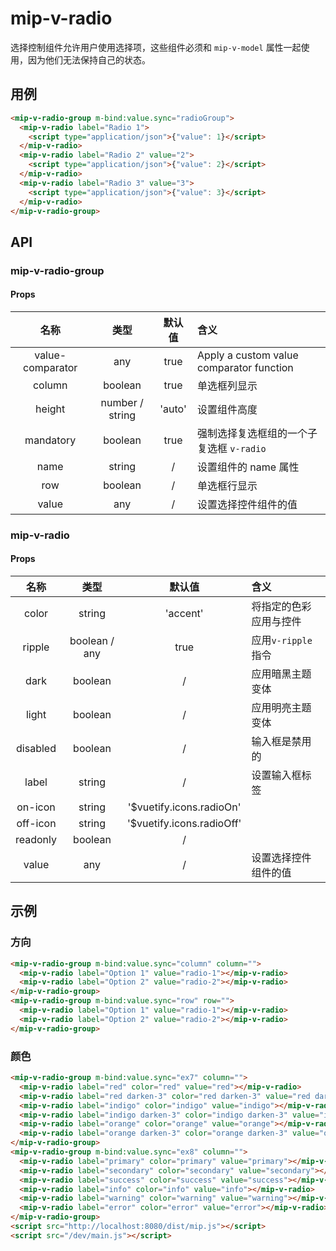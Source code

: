 # mip-v-radio

选择控制组件允许用户使用选择项，这些组件必须和 `mip-v-model` 属性一起使用，因为他们无法保持自己的状态。

## 用例

```html
<mip-v-radio-group m-bind:value.sync="radioGroup">
  <mip-v-radio label="Radio 1">
    <script type="application/json">{"value": 1}</script>
  </mip-v-radio>
  <mip-v-radio label="Radio 2" value="2">
    <script type="application/json">{"value": 2}</script>
  </mip-v-radio>
  <mip-v-radio label="Radio 3" value="3">
    <script type="application/json">{"value": 3}</script>
  </mip-v-radio>
</mip-v-radio-group>
```

## API

### mip-v-radio-group

#### Props

名称|类型|默认值|含义
:--:|:--:|:--:|:---
value-comparator|any|true|Apply a custom value comparator function
column|boolean|true|单选框列显示
height|number / string|'auto'|设置组件高度
mandatory|boolean|true|强制选择复选框组的一个子复选框 `v-radio` 
name|string|/|设置组件的 name 属性
row|boolean|/|单选框行显示
value|any|/|设置选择控件组件的值

### mip-v-radio

#### Props

名称|类型|默认值|含义
:--:|:--:|:--:|:---
color|string|'accent'|将指定的色彩应用与控件
ripple|boolean / any|true|应用`v-ripple`指令
dark|boolean|/|应用暗黑主题变体
light|boolean|/|应用明亮主题变体
disabled|boolean|/|输入框是禁用的
label|string|/|设置输入框标签
on-icon|string|'$vuetify.icons.radioOn'|
off-icon|string|'$vuetify.icons.radioOff'|
readonly|boolean|/|
value|any|/|设置选择控件组件的值

## 示例

### 方向

```html
<mip-v-radio-group m-bind:value.sync="column" column="">
  <mip-v-radio label="Option 1" value="radio-1"></mip-v-radio>
  <mip-v-radio label="Option 2" value="radio-2"></mip-v-radio>
</mip-v-radio-group>
<mip-v-radio-group m-bind:value.sync="row" row="">
  <mip-v-radio label="Option 1" value="radio-1"></mip-v-radio>
  <mip-v-radio label="Option 2" value="radio-2"></mip-v-radio>
</mip-v-radio-group>
```

### 颜色

```html
<mip-v-radio-group m-bind:value.sync="ex7" column="">
  <mip-v-radio label="red" color="red" value="red"></mip-v-radio>
  <mip-v-radio label="red darken-3" color="red darken-3" value="red darken-3"></mip-v-radio>
  <mip-v-radio label="indigo" color="indigo" value="indigo"></mip-v-radio>
  <mip-v-radio label="indigo darken-3" color="indigo darken-3" value="indigo darken-3"></mip-v-radio>
  <mip-v-radio label="orange" color="orange" value="orange"></mip-v-radio>
  <mip-v-radio label="orange darken-3" color="orange darken-3" value="orange darken-3"></mip-v-radio>
</mip-v-radio-group>
<mip-v-radio-group m-bind:value.sync="ex8" column="">
  <mip-v-radio label="primary" color="primary" value="primary"></mip-v-radio>
  <mip-v-radio label="secondary" color="secondary" value="secondary"></mip-v-radio>
  <mip-v-radio label="success" color="success" value="success"></mip-v-radio>
  <mip-v-radio label="info" color="info" value="info"></mip-v-radio>
  <mip-v-radio label="warning" color="warning" value="warning"></mip-v-radio>
  <mip-v-radio label="error" color="error" value="error"></mip-v-radio>
</mip-v-radio-group>
<script src="http://localhost:8080/dist/mip.js"></script>
<script src="/dev/main.js"></script>
```
